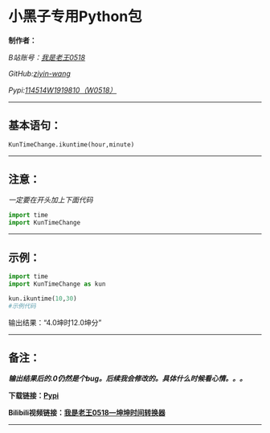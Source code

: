 # 小黑子专用Python包 #
**制作者：**

*B站账号：[我是老王0518](https://space.bilibili.com/670741291)*

*GitHub:[ziyin-wang](https://github.com/ziyin-wang/)*

*Pypi:[114514W1919810（W0518）](https://pypi.org/project/KunTimeChange/11.5/)*

---
## 基本语句： ##
```python
KunTimeChange.ikuntime(hour,minute)
```

---
## 注意： ##

*一定要在开头加上下面代码*
```python
import time
import KunTimeChange
```


---
## 示例： ##
```python
import time
import KunTimeChange as kun

kun.ikuntime(10,30)
#示例代码
```
输出结果：“4.0坤时12.0坤分”


---
## 备注： ##
***输出结果后的.0仍然是个bug。后续我会修改的。具体什么时候看心情。。。***

**下载链接：[Pypi](https://pypi.org/project/KunTimeChange/11.5/)**

**Bilibili视频链接：[我是老王0518—坤坤时间转换器](https://b23.tv/f13R627)**

***
